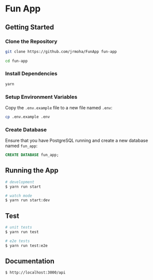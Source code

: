 # Fun App

## Getting Started

### Clone the Repository

```bash
git clone https://github.com/jrmoha/FunApp fun-app
 
cd fun-app
```

### Install Dependencies

```bash
yarn
```

### Setup Environment Variables

Copy the `.env.example` file to a new file named `.env`:

```bash
cp .env.example .env
```

### Create Database

Ensure that you have PostgreSQL running and create a new database named `fun_app`:

```sql
CREATE DATABASE fun_app;
```

## Running the App

```bash
# development
$ yarn run start

# watch mode
$ yarn run start:dev
```

## Test

```bash
# unit tests
$ yarn run test

# e2e tests
$ yarn run test:e2e
```

## Documentation

```bash
$ http://localhost:3000/api
